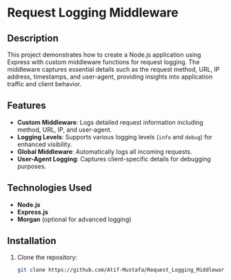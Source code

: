 # Request Logging Middleware

## Description
This project demonstrates how to create a Node.js application using Express with custom middleware functions for request logging. The middleware captures essential details such as the request method, URL, IP address, timestamps, and user-agent, providing insights into application traffic and client behavior.

## Features
- **Custom Middleware**: Logs detailed request information including method, URL, IP, and user-agent.
- **Logging Levels**: Supports various logging levels (`info` and `debug`) for enhanced visibility.
- **Global Middleware**: Automatically logs all incoming requests.
- **User-Agent Logging**: Captures client-specific details for debugging purposes.

## Technologies Used
- **Node.js**
- **Express.js**
- **Morgan** (optional for advanced logging)

## Installation
1. Clone the repository:
   ```bash
   git clone https://github.com/Atif-Mustafa/Request_Logging_Middleware.git
